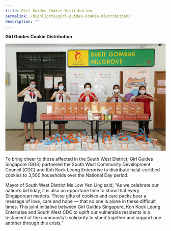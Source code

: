 ```yaml
---
title: Girl Guides Cookie Distribution
permalink: /highlights/girl-guides-cookie-distribution/
description: ""
---
```


**Girl Guides Cookie Distribution**

![Girls Guide](/images/Highlights/GG%20hr%20SW.jpg)

To bring cheer to those affected in the South West District, Girl Guides Singapore (GGS) partnered the South West Community Development Council (CDC) and Koh Kock Leong Enterprise to distribute halal-certified cookies to 3,500 households over the National Day period.

Mayor of South West District Ms Low Yen Ling said, “As we celebrate our nation’s birthday, it is also an opportune time to show that every Singaporean matters. These gifts of cookies and care packs bear a message of love, care and hope — that no one is alone in these difficult times. This joint initiative between Girl Guides Singapore, Koh Kock Leong Enterprise and South West CDC to uplift our vulnerable residents is a testament of the community’s solidarity to stand together and support one another through this crisis.”
